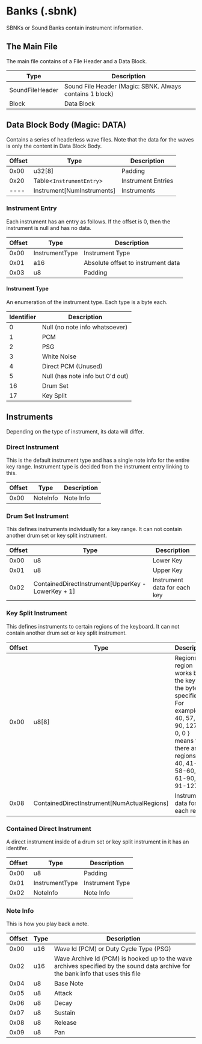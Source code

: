 # Banks (.sbnk)
SBNKs or Sound Banks contain instrument information.

## The Main File
The main file contains of a File Header and a Data Block.

| **Type** | **Description** |
|----------|-----------------|
|SoundFileHeader|Sound File Header (Magic: SBNK. Always contains 1 block)|
|Block|Data Block|

## Data Block Body (Magic: DATA)
Contains a series of headerless wave files. Note that the data for the waves is only the content in Data Block Body.

| **Offset** | **Type** | **Description** |
|------------|----------|-----------------|
|0x00|u32[8]|Padding|
|0x20|Table<`InstrumentEntry`>|Instrument Entries|
|----|Instrument[NumInstruments]|Instruments|

### Instrument Entry
Each instrument has an entry as follows. If the offset is 0, then the instrument is null and has no data.

| **Offset** | **Type** | **Description** |
|------------|----------|-----------------|
|0x00|InstrumentType|Instrument Type|
|0x01|a16|Absolute offset to instrument data|
|0x03|u8|Padding|

#### Instrument Type
An enumeration of the instrument type. Each type is a byte each.

| **Identifier** | **Description** |
|----------------|-----------------|
|0|Null (no note info whatsoever)|
|1|PCM|
|2|PSG|
|3|White Noise|
|4|Direct PCM (Unused)|
|5|Null (has note info but 0'd out)|
|16|Drum Set|
|17|Key Split|

## Instruments
Depending on the type of instrument, its data will differ.

### Direct Instrument
This is the default instrument type and has a single note info for the entire key range. Instrument type is decided from the instrument entry linking to this.

| **Offset** | **Type** | **Description** |
|------------|----------|-----------------|
|0x00|NoteInfo|Note Info|

### Drum Set Instrument
This defines instruments individually for a key range. It can not contain another drum set or key split instrument.

| **Offset** | **Type** | **Description** |
|------------|----------|-----------------|
|0x00|u8|Lower Key|
|0x01|u8|Upper Key|
|0x02|ContainedDirectInstrument[UpperKey - LowerKey + 1]|Instrument data for each key|

### Key Split Instrument
This defines instruments to certain regions of the keyboard. It can not contain another drum set or key split instrument.

| **Offset** | **Type** | **Description** |
|------------|----------|-----------------|
|0x00|u8[8]|Regions. A region works by the key to the byte specified. For example, { 40, 57, 60, 90, 127, 0, 0, 0 } means that there are 5 regions: 0-40, 41-57, 58-60, 61-90, 91-127|
|0x08|ContainedDirectInstrument[NumActualRegions]|Instrument data for each region|

### Contained Direct Instrument
A direct instrument inside of a drum set or key split instrument in it has an identifer.

| **Offset** | **Type** | **Description** |
|------------|----------|-----------------|
|0x00|u8|Padding|
|0x01|InstrumentType|Instrument Type|
|0x02|NoteInfo|Note Info|

### Note Info
This is how you play back a note.

| **Offset** | **Type** | **Description** |
|------------|----------|-----------------|
|0x00|u16|Wave Id (PCM) or Duty Cycle Type (PSG)|
|0x02|u16|Wave Archive Id (PCM) is hooked up to the wave archives specified by the sound data archive for the bank info that uses this file|
|0x04|u8|Base Note|
|0x05|u8|Attack|
|0x06|u8|Decay|
|0x07|u8|Sustain|
|0x08|u8|Release|
|0x09|u8|Pan|